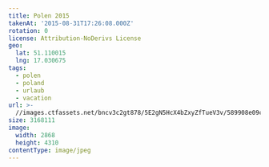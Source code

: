 ```yaml
---
title: Polen 2015
takenAt: '2015-08-31T17:26:08.000Z'
rotation: 0
license: Attribution-NoDerivs License
geo:
  lat: 51.110015
  lng: 17.030675
tags:
  - polen
  - poland
  - urlaub
  - vacation
url: >-
  //images.ctfassets.net/bncv3c2gt878/5E2gN5HcX4bZxyZfTueV3v/589908e09c28331980481d26cd29c862/polen-2015_25862493601_o
size: 3168111
image:
  width: 2868
  height: 4310
contentType: image/jpeg
---
```


